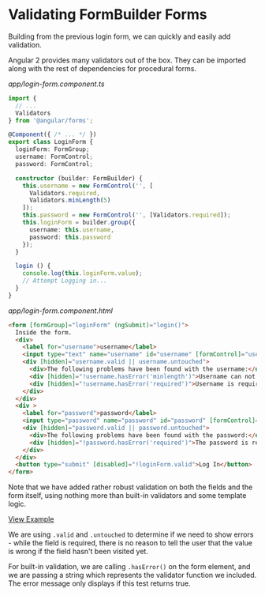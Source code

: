 # Validating FormBuilder Forms

Building from the previous login form, we can quickly and easily add validation.

Angular 2 provides many validators out of the box. They can be imported along with the rest of dependencies for procedural forms.

_app/login-form.component.ts_
```ts
import {
  // ...
  Validators
} from '@angular/forms';

@Component({ /* ... */ })
export class LoginForm {
  loginForm: FormGroup;
  username: FormControl;
  password: FormControl;

  constructor (builder: FormBuilder) {
    this.username = new FormControl('', [
      Validators.required,
      Validators.minLength(5)
    ]);
    this.password = new FormControl('', [Validators.required]);
    this.loginForm = builder.group({
      username: this.username,
      password: this.password
    });
  }

  login () {
    console.log(this.loginForm.value);
    // Attempt Logging in...
  }
}
```

_app/login-form.component.html_
```html
<form [formGroup]="loginForm" (ngSubmit)="login()">
  Inside the form.
  <div>
    <label for="username">username</label>
    <input type="text" name="username" id="username" [formControl]="username">
    <div [hidden]="username.valid || username.untouched">
      <div>The following problems have been found with the username:</div>
      <div [hidden]="!username.hasError('minlength')">Username can not be shorter than 5 characters.</div>
      <div [hidden]="!username.hasError('required')">Username is required.</div>
    </div>
  </div>
  <div >
    <label for="password">password</label>
    <input type="password" name="password" id="password" [formControl]="password">
    <div [hidden]="password.valid || password.untouched">
      <div>The following problems have been found with the password:</div>
      <div [hidden]="!password.hasError('required')">The password is required.</div>
    </div>
  </div>
  <button type="submit" [disabled]="!loginForm.valid">Log In</button>
</form>
```

Note that we have added rather robust validation on both the fields and the form itself, using nothing more than built-in validators and some template logic.

[View Example](https://plnkr.co/edit/NGejGL?p=preview)

We are using `.valid` and `.untouched` to determine if we need to show errors - while the field is required, there is no reason to tell the user that the value is wrong if the field hasn't been visited yet.

For built-in validation, we are calling `.hasError()` on the form element, and we are passing a string which represents the validator function we included. The error message only displays if this test returns true.

